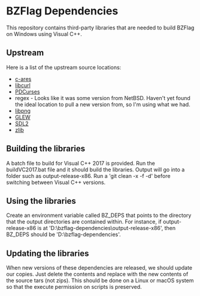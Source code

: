 # BZFlag Dependencies

This repository contains third-party libraries that are needed to build BZFlag on Windows using
Visual C++.


## Upstream

Here is a list of the upstream source locations:

* [c-ares](https://github.com/c-ares/c-ares)
* [libcurl](https://github.com/curl/curl)
* [PDCurses](http://sourceforge.net/projects/pdcurses/files/pdcurses/)
* regex - Looks like it was some version from NetBSD. Haven't yet found the ideal location to pull a
  new version from, so I'm using what we had.
* [libpng](https://git.code.sf.net/p/libpng/)
* [GLEW](http://glew.sourceforge.net/)
* [SDL2](https://libsdl.org/)
* [zlib](https://github.com/madler/zlib)

## Building the libraries

A batch file to build for Visual C++ 2017 is provided. Run the buildVC2017.bat file and it should
build the libraries. Output will go into a folder such as output-release-x86. Run a 
'git clean -x -f -d' before switching between Visual C++ versions.

## Using the libraries

Create an environment variable called BZ_DEPS that points to the directory that the output
directories are contained within. For instance, if output-release-x86 is at
'D:\bzflag-dependencies\output-release-x86', then BZ_DEPS should be 'D:\bzflag-dependencies\'.

## Updating the libraries

When new versions of these dependencies are released, we should update our copies. Just delete the contents and replace with the new contents of the source tars (not zips). This should be done on a Linux or macOS system so that the execute permission on scripts is preserved.

